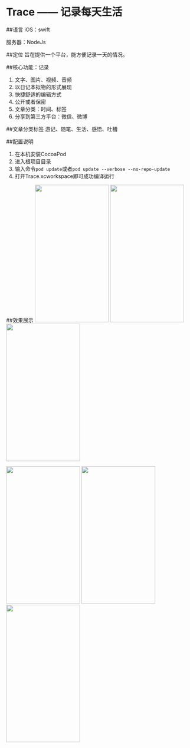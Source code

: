 # Trace —— 记录每天生活

##语言
iOS：swift

服务器：NodeJs

##定位
旨在提供一个平台，能方便记录一天的情况。

##核心功能：记录
1. 文字、图片、视频、音频
2. 以日记本拟物的形式展现
3. 快捷舒适的编辑方式
4. 公开或者保密
5. 文章分类：时间、标签
6. 分享到第三方平台：微信、微博


##文章分类标签
游记、随笔、生活、感悟、吐槽

##配置说明
1. 在本机安装CocoaPod
2. 进入根项目目录
3. 输入命令`pod update`或者`pod update --verbose --no-repo-update`
4. 打开Trace.xcworkspace即可成功编译运行

##效果展示
<img src="http://7xszpw.com1.z0.glb.clouddn.com/iOS/UI/1.png" width=200 height=373/>
<img src="http://7xszpw.com1.z0.glb.clouddn.com/iOS/UI/2.png" width=200 height=373/>
<img src="http://7xszpw.com1.z0.glb.clouddn.com/iOS/UI/3.png" width=200 height=373/>

<img src="http://7xszpw.com1.z0.glb.clouddn.com/iOS/UI/4.png" width=200 height=373/>
<img src="http://7xszpw.com1.z0.glb.clouddn.com/iOS/UI/5.png" width=200 height=373/>
<img src="http://7xszpw.com1.z0.glb.clouddn.com/iOS/UI/6.png" width=200 height=373/>
